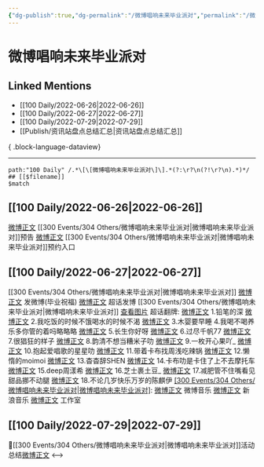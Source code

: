 ```yaml
---
{"dg-publish":true,"dg-permalink":"/微博唱响未来毕业派对","permalink":"/微博唱响未来毕业派对/","created":"2022-12-04T23:30:48.000+08:00","updated":"2023-08-24T19:35:47.642+08:00"}
---
```


# 微博唱响未来毕业派对

## Linked Mentions
- [[100 Daily/2022-06-26\|2022-06-26]]
- [[100 Daily/2022-06-27\|2022-06-27]]
- [[100 Daily/2022-07-29\|2022-07-29]]
- [[Publish/资讯站盘点总结汇总\|资讯站盘点总结汇总]]

{ .block-language-dataview}

---

```expander
path:"100 Daily" /.*\[\[微博唱响未来毕业派对\]\].*(?:\r?\n(?!\r?\n).*)*/
## [[$filename]]
$match
```
## [[100 Daily/2022-06-26\|2022-06-26]]
[微博正文](https://weibo.com/3252743925/LzuSnDkHR) [[300 Events/304 Others/微博唱响未来毕业派对\|微博唱响未来毕业派对]]预告
[微博正文](https://weibo.com/3252743925/Lzv4wAplK) [[300 Events/304 Others/微博唱响未来毕业派对\|微博唱响未来毕业派对]]预约入口
## [[100 Daily/2022-06-27\|2022-06-27]]
[[300 Events/304 Others/微博唱响未来毕业派对\|微博唱响未来毕业派对]]
[微博正文](https://weibo.com/1736988591/LzGMkrRB9) 发微博(毕业祝福)
[微博正文](https://weibo.com/1736988591/LzH8L6ujz) 超话发博
[[300 Events/304 Others/微博唱响未来毕业派对\|微博唱响未来毕业派对]]
[查看图片](https://wx2.sinaimg.cn/large/0088n2Pggy1h3n98mo8z5j30u029g7c0.jpg) 超话翻牌:
[微博正文](https://weibo.com/6083256160/LzGenq55L) 1.铅笔的深
[微博正文](https://weibo.com/2410219664/LzGY6n9aZ) 2.我吃饭的时候不饿喝水的时候不渴
[微博正文](https://weibo.com/7442682343/LzGY6n8wE) 3.木婴要早睡
[](https://weibo.com/5768110622/LzGZVxt9V) 4.我喝不喝养乐多你管的着吗略略略
[微博正文](https://weibo.com/5686899795/LzH1UqMo7) 5.长生你好呀
[微博正文](https://weibo.com/5876307804/LzH1UpFXf) 6.过尽千帆77
[微博正文](https://weibo.com/7659437211/LzH1U5TfU) 7.很猖狂的样子
[微博正文](https://weibo.com/7647721735/LzH1TyDZB) 8.韵清不想当糟米子叻
[微博正文](https://weibo.com/7635761931/LzH1TvlIJ) 9.一枚开心果吖_
[微博正文](https://weibo.com/7399534229/LzH47hQ97) 10.抱起爱唱歌的星星叻
[微博正文](https://weibo.com/7455891369/LzH47fE9d) 11.带着卡布找周浅吃辣锅
[微博正文](https://weibo.com/2109439312/LzH47ewOL) 12.懒惰的moimoi
[微博正文](https://weibo.com/7385558656/LzH4LbnY6) 13.杳杳辞SHEN
[微博正文](https://weibo.com/2658632374/LzH4Lagyn) 14.卡布叻是卡住了上不去摩托车
[微博正文](https://weibo.com/7740426148/LzH4L9aul) 15.deep周漾希
[微博正文](https://weibo.com/5883015928/LzH4KzJFj) 16.芝士裹土豆_
[微博正文](https://weibo.com/1167830627/LzH4Kvkw1) 17.减肥管不住嘴看见甜品挪不动腿
[微博正文](https://weibo.com/7468068453/LzH4KueAZ) 18.不论几岁快乐万岁的陈麒伊
[[300 Events/304 Others/微博唱响未来毕业派对\|微博唱响未来毕业派对]](直播回放):
[微博正文](https://weibo.com/3252743925/LzF7Aic7z) 微博音乐
[微博正文](https://weibo.com/1266269835/LzGDKfYcz) 新浪音乐
[微博正文](https://weibo.com/7478855230/LzFDssJja) 工作室
## [[100 Daily/2022-07-29\|2022-07-29]]
🌟[[300 Events/304 Others/微博唱响未来毕业派对\|微博唱响未来毕业派对]]活动总结[微博正文](https://m.weibo.cn/6466290670/4796707307000715)
<-->